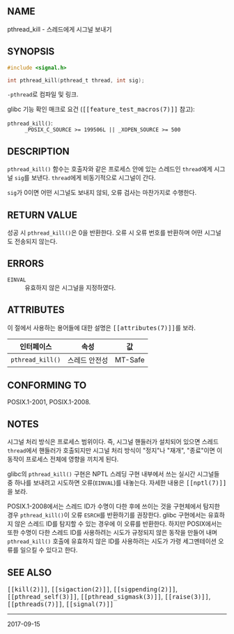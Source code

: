 ## NAME

pthread_kill - 스레드에게 시그널 보내기

## SYNOPSIS

```c
#include <signal.h>

int pthread_kill(pthread_t thread, int sig);
```

`-pthread`로 컴파일 및 링크.

glibc 기능 확인 매크로 요건 (<tt>[[feature_test_macros(7)]]</tt> 참고):

<dl>
<dt><code>pthread_kill()</code>:</dt>
<dd><code>_POSIX_C_SOURCE >= 199506L || _XOPEN_SOURCE >= 500</code></dd>
</dl>

## DESCRIPTION

`pthread_kill()` 함수는 호출자와 같은 프로세스 안에 있는 스레드인 `thread`에게 시그널 `sig`를 보낸다. `thread`에게 비동기적으로 시그널이 간다.

`sig`가 0이면 어떤 시그널도 보내지 않되, 오류 검사는 마찬가지로 수행한다.

## RETURN VALUE

성공 시 `pthread_kill()`은 0을 반환한다. 오류 시 오류 번호를 반환하며 어떤 시그널도 전송되지 않는다.

## ERRORS

<dl>
<dt><code>EINVAL</code></dt>
<dd>유효하지 않은 시그널을 지정하였다.</dd>
</dl>

## ATTRIBUTES

이 절에서 사용하는 용어들에 대한 설명은 <tt>[[attributes(7)]]</tt>를 보라.

| 인터페이스 | 속성 | 값 |
| --- | --- | --- |
| `pthread_kill()` | 스레드 안전성 | MT-Safe |

## CONFORMING TO

POSIX.1-2001, POSIX.1-2008.

## NOTES

시그널 처리 방식은 프로세스 범위이다. 즉, 시그널 핸들러가 설치되어 있으면 스레드 `thread`에서 핸들러가 호출되지만 시그널 처리 방식이 "정지"나 "재개", "종료"이면 이 동작이 프로세스 전체에 영향을 끼치게 된다.

glibc의 `pthread_kill()` 구현은 NPTL 스레딩 구현 내부에서 쓰는 실시간 시그널들 중 하나를 보내려고 시도하면 오류(`EINVAL`)를 내놓는다. 자세한 내용은 <tt>[[nptl(7)]]</tt>을 보라.

POSIX.1-2008에서는 스레드 ID가 수명이 다한 후에 쓰이는 것을 구현체에서 탐지한 경우 `pthread_kill()`이 오류 `ESRCH`를 반환하기를 권장한다. glibc 구현에서는 유효하지 않은 스레드 ID를 탐지할 수 있는 경우에 이 오류를 반환한다. 하지만 POSIX에서는 또한 수명이 다한 스레드 ID를 사용하려는 시도가 규정되지 않은 동작을 만들어 내며 `pthread_kill()` 호출에 유효하지 않은 ID를 사용하려는 시도가 가령 세그멘테이션 오류를 일으킬 수 있다고 한다.

## SEE ALSO

<tt>[[kill(2)]]</tt>, <tt>[[sigaction(2)]]</tt>, <tt>[[sigpending(2)]]</tt>, <tt>[[pthread_self(3)]]</tt>, <tt>[[pthread_sigmask(3)]]</tt>, <tt>[[raise(3)]]</tt>, <tt>[[pthreads(7)]]</tt>, <tt>[[signal(7)]]</tt>

----

2017-09-15
